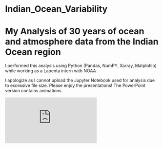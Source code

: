 # Indian_Ocean_Variability
<h1>My Analysis of 30 years of ocean and atmosphere data from the Indian Ocean region</h1>
<p>I performed this analysis using Python (Pandas, NumPY, Xarray, Matplotlib) while working as a Lapenta intern with NOAA</p>
<p>I apologize as I cannot upload the Jupyter Notebook used for analysis due to excessive file size. Please enjoy the presentations! The PowerPoint version contains animations.</p>
 
![alt text](https://github.com/ahewett93/Indian_Ocean_Variability/blob/main/Alex%20Hewett%20-%20Ocean-Atmosphere%20Interactions%20in%20the%20Indian%20Ocean.pdf?raw=true)
